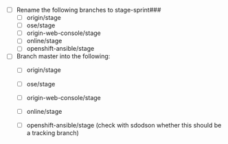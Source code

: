 - [ ] Rename the following branches to stage-sprint###
  - [ ] origin/stage
  - [ ] ose/stage
  - [ ] origin-web-console/stage
  - [ ] online/stage
  - [ ] openshift-ansible/stage
- [ ] Branch master into the following:
  - [ ] origin/stage
  - [ ] ose/stage
  - [ ] origin-web-console/stage
  - [ ] online/stage
  - [ ] openshift-ansible/stage (check with sdodson whether this should be a tracking branch)

